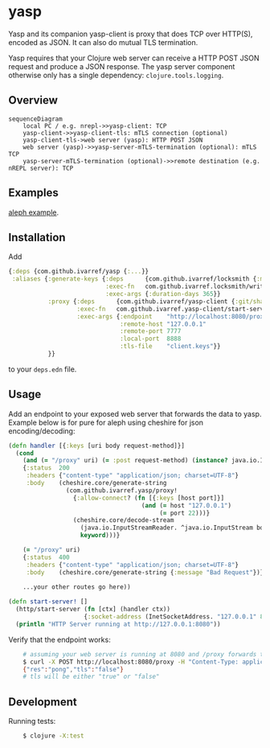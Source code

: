 # yasp

Yasp and its companion yasp-client is proxy that does
TCP over HTTP(S), encoded as JSON.
It can also do mutual TLS termination.

Yasp requires that your Clojure web server can receive a HTTP POST JSON
request and produce a JSON response. 
The yasp server component otherwise only has a single dependency: `clojure.tools.logging`.

## Overview

```mermaid
sequenceDiagram
    local PC / e.g. nrepl->>yasp-client: TCP
    yasp-client->>yasp-client-tls: mTLS connection (optional)
    yasp-client-tls->web server (yasp): HTTP POST JSON
    web server (yasp)->>yasp-server-mTLS-termination (optional): mTLS TCP
    yasp-server-mTLS-termination (optional)->>remote destination (e.g. nREPL server): TCP
```

## Examples

[aleph example](https://github.com/ivarref/yasp/tree/main/aleph-example).

## Installation

Add 
```clojure
{:deps {com.github.ivarref/yasp {:...}}
 :aliases {:generate-keys {:deps      {com.github.ivarref/locksmith {:mvn/version "0.1.6"}}
                           :exec-fn   com.github.ivarref.locksmith/write-certs!
                           :exec-args {:duration-days 365}}
           :proxy {:deps      {com.github.ivarref/yasp-client {:git/sha "..."}}
                   :exec-fn   com.github.ivarref.yasp-client/start-server!
                   :exec-args {:endpoint    "http://localhost:8080/proxy"
                               :remote-host "127.0.0.1"
                               :remote-port 7777
                               :local-port  8888
                               :tls-file    "client.keys"}}
           }}
```
to your `deps.edn` file.

## Usage

Add an endpoint to your exposed web server that forwards the data
to yasp. Example below is for pure for aleph using cheshire for json encoding/decoding:

```clojure
(defn handler [{:keys [uri body request-method]}]
  (cond
    (and (= "/proxy" uri) (= :post request-method) (instance? java.io.InputStream body))
    {:status  200
     :headers {"content-type" "application/json; charset=UTF-8"}
     :body    (cheshire.core/generate-string
                (com.github.ivarref.yasp/proxy!
                  {:allow-connect? (fn [{:keys [host port]}]
                                     (and (= host "127.0.0.1")
                                          (= port 22)))}
                  (cheshire.core/decode-stream
                    (java.io.InputStreamReader. ^java.io.InputStream body java.nio.charset.StandardCharsets/UTF_8)
                    keyword)))}

    (= "/proxy" uri)
    {:status  400
     :headers {"content-type" "application/json; charset=UTF-8"}
     :body    (cheshire.core/generate-string {:message "Bad Request"})}
    
    ...your other routes go here))

(defn start-server! []
  (http/start-server (fn [ctx] (handler ctx))
                     {:socket-address (InetSocketAddress. "127.0.0.1" 8080)})
  (println "HTTP Server running at http://127.0.0.1:8080"))
```

Verify that the endpoint works:
```bash
    # assuming your web server is running at 8080 and /proxy forwards to yasp.
    $ curl -X POST http://localhost:8080/proxy -H "Content-Type: application/json" -d '{"op" : "ping"}'
    {"res":"pong","tls":"false"}
    # tls will be either "true" or "false"
```

## Development

Running tests:

```bash
    $ clojure -X:test

```
